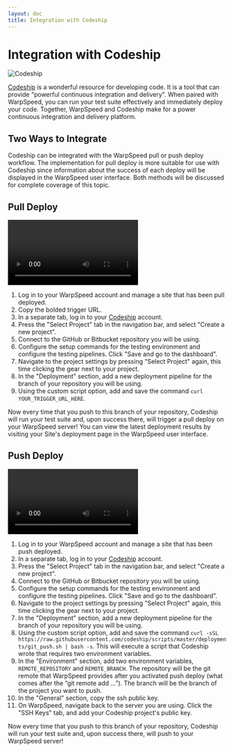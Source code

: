 ```yaml
---
layout: doc
title: Integration with Codeship
---
```


# Integration with Codeship

![Codeship](http://i0.wp.com/webuilddesign.com/wp-content/uploads/2014/10/codeship.jpg) 

[Codeship](https://codeship.com) is a wonderful resource for developing code. It is a tool that can provide "powerful continuous integration and delivery". When paired with WarpSpeed, you can run your test suite effectively and immediately deploy your code. Together, WarpSpeed and Codeship make for a power continuous integration and delivery platform.

## Two Ways to Integrate

Codeship can be integrated with the WarpSpeed pull or push deploy workflow. The implementation for pull deploy is more suitable for use with Codeship since information about the success of each deploy will be displayed in the WarpSpeed user interface. Both methods will be discussed for complete coverage of this topic.

## Pull Deploy

<video src="http://warpspeedio.s3.amazonaws.com/ws_codeship_pull.mp4" controls preload="auto" height="auto"></video>

1. Log in to your WarpSpeed account and manage a site that has been pull deployed.
1. Copy the bolded trigger URL.
1. In a separate tab, log in to your [Codeship](https://codeship.com) account.
1. Press the "Select Project" tab in the navigation bar, and select "Create a new project".
1. Connect to the GitHub or Bitbucket repository you will be using.
1. Configure the setup commands for the testing environment and configure the testing pipelines. Click "Save and go to the dashboard".
1. Navigate to the project settings by pressing "Select Project" again, this time clicking the gear next to your project.
1. In the "Deployment" section, add a new deployment pipeline for the branch of your repository you will be using.
1. Using the custom script option, add and save the command `curl YOUR_TRIGGER_URL_HERE`.

Now every time that you push to this branch of your repository, Codeship will run your test suite and, upon success there, will trigger a pull deploy on your WarpSpeed server! You can view the latest deployment results by visiting your Site's deployment page in the WarpSpeed user interface.

## Push Deploy

<video src="http://warpspeedio.s3.amazonaws.com/ws_codeship_push.mp4" controls preload="auto" height="auto"></video>

1. Log in to your WarpSpeed account and manage a site that has been push deployed.
1. In a separate tab, log in to your [Codeship](https://codeship.com) account.
1. Press the "Select Project" tab in the navigation bar, and select "Create a new project".
1. Connect to the GitHub or Bitbucket repository you will be using.
1. Configure the setup commands for the testing environment and configure the testing pipelines. Click "Save and go to the dashboard".
1. Navigate to the project settings by pressing "Select Project" again, this time clicking the gear next to your project.
1. In the "Deployment" section, add a new deployment pipeline for the branch of your repository you will be using.
1. Using the custom script option, add and save the command `curl -sSL https://raw.githubusercontent.com/codeship/scripts/master/deployments/git_push.sh | bash -s`. This will execute a script that Codeship wrote that requires two environment variables.
1. In the "Environment" section, add two environment variables, `REMOTE_REPOSITORY` and `REMOTE_BRANCH`. The repository will be the git remote that WarpSpeed provides after you activated push deploy (what comes after the “git remote add …”). The branch will be the branch of the project you want to push.
1. In the "General" section, copy the ssh public key. 
1. On WarpSpeed, navigate back to the server you are using. Click the "SSH Keys" tab, and add your Codeship project's public key.


Now every time that you push to this branch of your repository, Codeship will run your test suite and, upon success there, will push to your WarpSpeed server!

